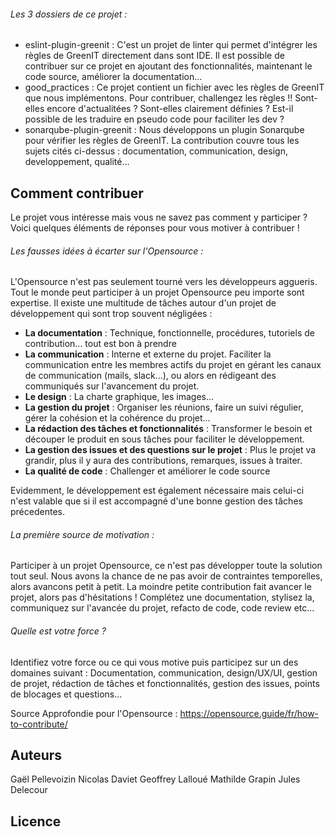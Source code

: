 
###### Les 3 dossiers de ce projet :  

- eslint-plugin-greenit : C'est un projet de linter qui permet d'intégrer les règles de GreenIT directement dans sont IDE. Il est possible de contribuer sur ce projet en ajoutant des fonctionnalités, maintenant le code source, améliorer la documentation...
- good_practices : Ce projet contient un fichier avec les règles de GreenIT que nous implémentons. Pour contribuer, challengez les règles !! Sont-elles encore d'actualitées ? Sont-elles clairement définies ? Est-il possible de les traduire en pseudo code pour faciliter les dev ?
- sonarqube-plugin-greenit : Nous développons un plugin Sonarqube pour vérifier les règles de GreenIT. La contribution couvre tous les sujets cités ci-dessus : documentation, communication, design, developpement, qualité...

## Comment contribuer

Le projet vous intéresse mais vous ne savez pas comment y participer ? Voici quelques éléments de réponses pour vous motiver à contribuer !

###### Les fausses idées à écarter sur l'Opensource :  

L'Opensource n'est pas seulement tourné vers les développeurs aggueris. Tout le monde peut participer à un projet Opensource peu importe sont expertise. Il existe une multitude de tâches autour d'un projet de développement qui sont trop souvent négligées :
- **La documentation** : Technique, fonctionnelle, procédures, tutoriels de contribution... tout est bon à prendre
- **La communication** : Interne et externe du projet. Faciliter la communication entre les membres actifs du projet en gérant les canaux de communication (mails, slack...), ou alors en rédigeant des communiqués sur l'avancement du projet.
- **Le design** : La charte graphique, les images...
- **La gestion du projet** : Organiser les réunions, faire un suivi régulier, gérer la cohésion et la cohérence du projet...
- **La rédaction des tâches et fonctionnalités** : Transformer le besoin et découper le produit en sous tâches pour faciliter le développement.
- **La gestion des issues et des questions sur le projet** : Plus le projet va grandir, plus il y aura des contributions, remarques, issues à traiter.
- **La qualité de code** : Challenger et améliorer le code source 

Evidemment, le développement est également nécessaire mais celui-ci n'est valable que si il est accompagné d'une bonne gestion des tâches précedentes. 


###### La première source de motivation :  

Participer à un projet Opensource, ce n'est pas développer toute la solution tout seul. Nous avons la chance de ne pas avoir de contraintes temporelles, alors avancons petit à petit. La moindre petite contribution fait avancer le projet, alors pas d'hésitations ! Complétez une documentation, stylisez la, communiquez sur l'avancée du projet, refacto de code, code review etc... 

###### Quelle est votre force ?  

Identifiez votre force ou ce qui vous motive puis participez sur un des domaines suivant : Documentation, communication, design/UX/UI, gestion de projet, rédaction de tâches et fonctionnalités, gestion des issues, points de blocages et questions...


Source Approfondie pour l'Opensource : https://opensource.guide/fr/how-to-contribute/

## Auteurs

Gaël Pellevoizin
Nicolas Daviet
Geoffrey Lalloué
Mathilde Grapin
Jules Delecour

## Licence